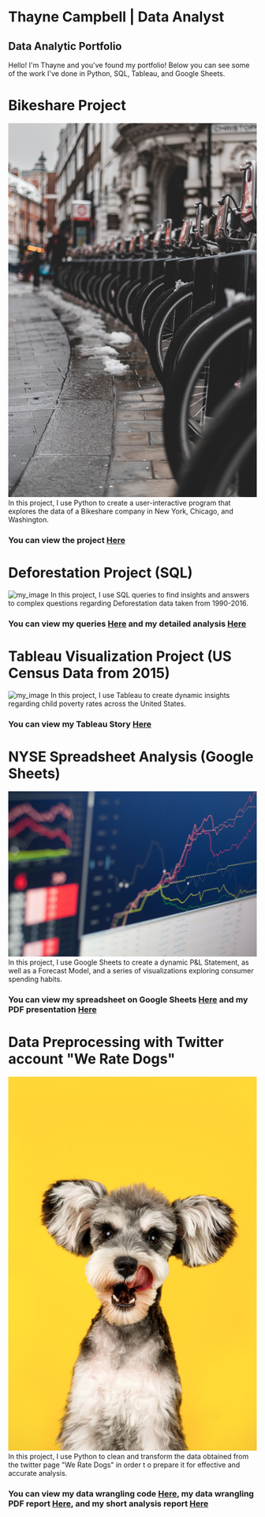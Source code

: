 # Thayne Campbell | Data Analyst
## Data Analytic Portfolio

Hello! I'm Thayne and you've found my portfolio! Below you can see some of the work I've done in Python, SQL, Tableau, and Google Sheets. 


# Bikeshare Project
![my_image](github_images/Bikeshare_image.jpg)
In this project, I use Python to create a user-interactive program that explores the data of a Bikeshare company in New York, Chicago, and Washington. 
### You can view the project [Here](/Bikeshare_Project/bikeshare_project.py/)

# Deforestation Project (SQL)
![my_image](github_images/Deforestation_image.jpg)
In this project, I use SQL queries to find insights and answers to complex questions regarding Deforestation data taken from 1990-2016.
### You can view my queries [Here](/Deforestation_SQL_Project/APPENDIX_deforestation.pdf/) and my detailed analysis [Here](/Deforestation_SQL_Project/Deforestation_Exploration_Solution.pdf/)

# Tableau Visualization Project (US Census Data from 2015)
![my_image](github_images/USA_map_image.jpg)
In this project, I use Tableau to create dynamic insights regarding child poverty rates across the United States.
### You can view my Tableau Story [Here](https://public.tableau.com/app/profile/thayne.campbell/viz/datavis_project_TC/ChildPovertyRatesAcrossTheUSA)

# NYSE Spreadsheet Analysis (Google Sheets)
![my_image](github_images/Stock_Exchange_image.jpg)
In this project, I use Google Sheets to create a  dynamic P&L Statement, as well as a Forecast Model, and a series of visualizations exploring consumer spending habits.
### You can view my spreadsheet on Google Sheets [Here](https://docs.google.com/spreadsheets/d/1OqYvmbHHytL24yEUpXoPekE5zoHspxijvrXGCq3zOkg/edit?usp=sharing) and my PDF presentation [Here](/NYSE_Spreadsheet_Project/NYSE_Project.pdf/)

# Data Preprocessing with Twitter account "We Rate Dogs"
![my_image](github_images/Dog_image.jpg)
In this project, I use Python to clean and transform the data obtained from the twitter page "We Rate Dogs" in order t o prepare it for effective and accurate analysis.
### You can view my data wrangling code [Here](/Data_Preprocessing_Project/wrangle_act.ipynb/), my data wrangling PDF report [Here](/Data_Preprocessing_Project/Wrangle_report.pdf/), and my short analysis report [Here](/Data_Preprocessing_Project/Act_report.pdf/)
